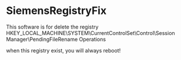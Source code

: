 # SiemensRegistryFix

This software is for delete the registry HKEY_LOCAL_MACHINE\SYSTEM\CurrentControlSet\Control\Session Manager\PendingFileRename Operations


when this registry exist, you will always reboot!
